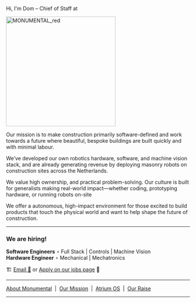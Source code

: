 Hi, I'm Dom – Chief of Staff at


<p align="centre">
  <img src="https://github.com/user-attachments/assets/674ae1d1-5660-42cc-a676-c6b1da040f58" alt="MONUMENTAL_red" width="300"/>
</p>

Our mission is to make construction primarily software-defined and work towards a future where beautiful, bespoke buildings are built quickly and with minimal labour.

We’ve developed our own robotics hardware, software, and machine vision stack, and are already generating revenue by deploying masonry robots on construction sites across the Netherlands.

We value high ownership, and practical problem-solving. Our culture is built for generalists making real-world impact—whether coding, prototyping hardware, or running robots on-site

We offer a autonomous, high-impact environment for those excited to build products that touch the physical world and want to help shape the future of construction.

---

### We are hiring!

**Software Engineers** ∘ Full Stack | Controls | Machine Vision  
**Hardware Engineer** ∘ Mechanical | Mechatronics






 🏗️ [Email 📧](mailto:dominic@monumental.co) or [Apply on our jobs page](https://www.monumental.co/jobs) 🧱


---

[About Monumental](https://www.monumental.co/about) &nbsp;|&nbsp; [Our Mission](https://www.monumental.co/our-vision) &nbsp;|&nbsp; [Atrium OS](https://www.monumental.co/atrium) &nbsp;|&nbsp; [Our Raise](our-25-million-fundraise)

---




